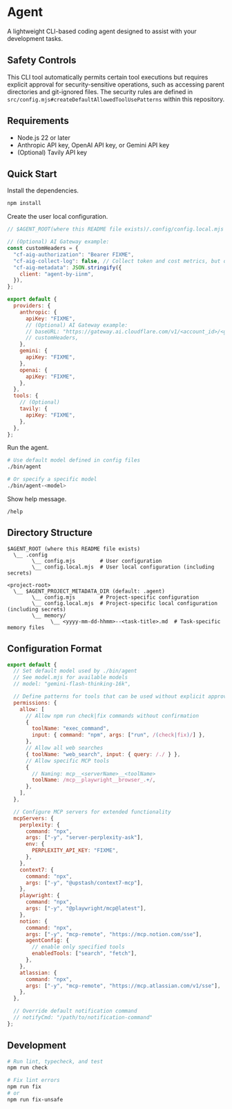 # Agent

A lightweight CLI-based coding agent designed to assist with your development tasks.

## Safety Controls

This CLI tool automatically permits certain tool executions but requires explicit approval for security-sensitive operations, such as accessing parent directories and git-ignored files. The security rules are defined in `src/config.mjs#createDefaultAllowedToolUsePatterns` within this repository.

## Requirements

- Node.js 22 or later
- Anthropic API key, OpenAI API key, or Gemini API key
- (Optional) Tavily API key

## Quick Start

Install the dependencies.

```sh
npm install
```

Create the user local configuration.

```js
// $AGENT_ROOT(where this README file exists)/.config/config.local.mjs

// (Optional) AI Gateway example:
const customHeaders = {
  "cf-aig-authorization": "Bearer FIXME",
  "cf-aig-collect-log": false, // Collect token and cost metrics, but do not log the message content.
  "cf-aig-metadata": JSON.stringify({
    client: "agent-by-iinm",
  }),
};

export default {
  providers: {
    anthropic: {
      apiKey: "FIXME",
      // (Optional) AI Gateway example:
      // baseURL: "https://gateway.ai.cloudflare.com/v1/<account_id>/<gateway_id>/anthropic",
      // customHeaders,
    },
    gemini: {
      apiKey: "FIXME",
    },
    openai: {
      apiKey: "FIXME",
    },
  },
  tools: {
    // (Optional)
    tavily: {
      apiKey: "FIXME",
    },
  },
};
```

Run the agent.

```sh
# Use default model defined in config files
./bin/agent

# Or specify a specific model
./bin/agent-<model>
```

Show help message.

```
/help
```

## Directory Structure

```
$AGENT_ROOT (where this README file exists)
  \__ .config
        \__ config.mjs        # User configuration
        \__ config.local.mjs  # User local configuration (including secrets)

<project-root>
  \__ $AGENT_PROJECT_METADATA_DIR (default: .agent)
        \__ config.mjs        # Project-specific configuration
        \__ config.local.mjs  # Project-specific local configuration (including secrets)
        \__ memory/
              \__ <yyyy-mm-dd-hhmm>--<task-title>.md  # Task-specific memory files
```

## Configuration Format

```js
export default {
  // Set default model used by ./bin/agent
  // See model.mjs for available models
  // model: "gemini-flash-thinking-16k",

  // Define patterns for tools that can be used without explicit approval
  permissions: {
    allow: [
      // Allow npm run check|fix commands without confirmation
      {
        toolName: "exec_command",
        input: { command: "npm", args: ["run", /(check|fix)/] },
      },
      // Allow all web searches
      { toolName: "web_search", input: { query: /./ } },
      // Allow specific MCP tools
      {
        // Naming: mcp__<serverName>__<toolName>
        toolName: /mcp__playwright__browser_.+/,
      },
    ],
  },

  // Configure MCP servers for extended functionality
  mcpServers: {
    perplexity: {
      command: "npx",
      args: ["-y", "server-perplexity-ask"],
      env: {
        PERPLEXITY_API_KEY: "FIXME",
      },
    },
    context7: {
      command: "npx",
      args: ["-y", "@upstash/context7-mcp"],
    },
    playwright: {
      command: "npx",
      args: ["-y", "@playwright/mcp@latest"],
    },
    notion: {
      command: "npx",
      args: ["-y", "mcp-remote", "https://mcp.notion.com/sse"],
      agentConfig: {
        // enable only specified tools
        enabledTools: ["search", "fetch"],
      },
    },
    atlassian: {
      command: "npx",
      args: ["-y", "mcp-remote", "https://mcp.atlassian.com/v1/sse"],
    },
  },

  // Override default notification command
  // notifyCmd: "/path/to/notification-command"
};
```

## Development

```sh
# Run lint, typecheck, and test
npm run check

# Fix lint errors
npm run fix
# or
npm run fix-unsafe
```
